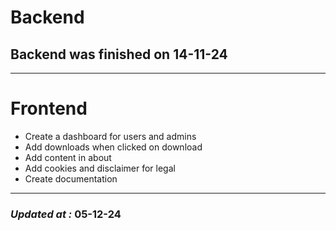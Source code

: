 # Backend

## Backend was finished on 14-11-24

---

# Frontend

- Create a dashboard for users and admins
- Add downloads when clicked on download
- Add content in about
- Add cookies and disclaimer for legal
- Create documentation

---

### **_Updated at :_** 05-12-24
